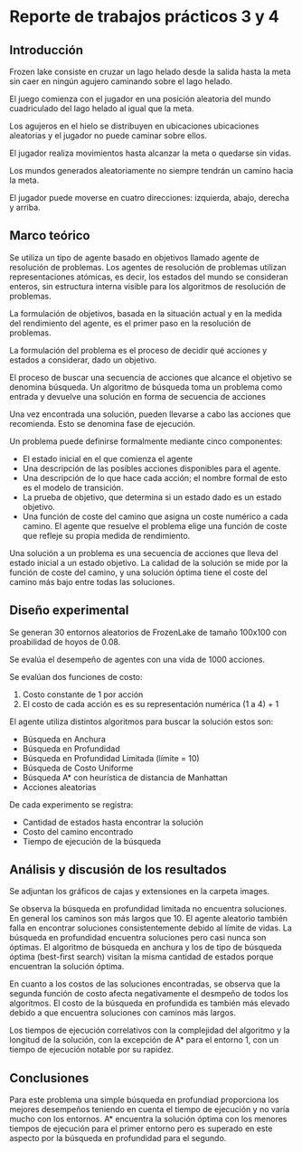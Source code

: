 # Reporte de trabajos prácticos 3 y 4

## Introducción

Frozen lake consiste en cruzar un lago helado desde la salida hasta la meta sin caer en ningún agujero caminando sobre el lago helado.

El juego comienza con el jugador en una posición aleatoria del mundo cuadriculado del lago helado al igual que la meta.

Los agujeros en el hielo se distribuyen en ubicaciones ubicaciones aleatorias y el jugador no puede caminar sobre ellos.

El jugador realiza movimientos hasta alcanzar la meta o quedarse sin vidas.

Los mundos generados aleatoriamente no siempre tendrán un camino hacia la meta.

El jugador puede moverse en cuatro direcciones: izquierda, abajo, derecha y arriba.

## Marco teórico

Se utiliza un tipo de agente basado en objetivos llamado agente de resolución de problemas.
Los agentes de resolución de problemas utilizan representaciones atómicas, es decir, los estados del mundo se consideran enteros, sin estructura interna visible para los algoritmos de resolución de problemas.

La formulación de objetivos, basada en la situación actual y en la medida del rendimiento del agente, es el primer paso en la resolución de problemas.

La formulación del problema es el proceso de decidir qué acciones y estados a considerar, dado un objetivo.

El proceso de buscar una secuencia de acciones que alcance el objetivo se denomina búsqueda. Un algoritmo de búsqueda toma un problema como entrada y devuelve una solución en forma de secuencia de acciones

Una vez encontrada una solución, pueden llevarse a cabo las acciones que recomienda. Esto se denomina fase de ejecución.

Un problema puede definirse formalmente mediante cinco componentes:

- El estado inicial en el que comienza el agente
- Una descripción de las posibles acciones disponibles para el agente.
- Una descripción de lo que hace cada acción; el nombre formal de esto es el modelo de transición.
- La prueba de objetivo, que determina si un estado dado es un estado objetivo.
- Una función de coste del camino que asigna un coste numérico a cada camino. El agente que resuelve el problema elige una función de coste que refleje su propia medida de rendimiento.

Una solución a un problema es una secuencia de acciones que lleva del estado inicial a un estado objetivo. La calidad de la solución se mide por la función de coste del camino, y una solución óptima tiene el coste del camino más bajo entre todas las soluciones.

## Diseño experimental

Se generan 30 entornos aleatorios de FrozenLake de tamaño 100x100 con proabilidad de hoyos de 0.08.

Se evalúa el desempeño de agentes con una vida de 1000 acciones.

Se evalúan dos funciones de costo:

1. Costo constante de 1 por acción
2. El costo de cada acción es es su representación numérica (1 a 4) + 1

El agente utiliza distintos algoritmos para buscar la solución estos son:

- Búsqueda en Anchura
- Búsqueda en Profundidad
- Búsqueda en Profundidad Limitada (límite = 10)
- Búsqueda de Costo Uniforme
- Búsqueda A* con heurística de distancia de Manhattan
- Acciones aleatorias

De cada experimento se registra:

- Cantidad de estados hasta encontrar la solución
- Costo del camino encontrado
- Tiempo de ejecución de la búsqueda

## Análisis y discusión de los resultados

Se adjuntan los gráficos de cajas y extensiones en la carpeta images.

Se observa la búsqueda en profundidad limitada no encuentra soluciones. En general los caminos son más largos que 10.
El agente aleatorio también falla en encontrar soluciones consistentemente debido al límite de vidas.
La búsqueda en profundidad encuentra soluciones pero casi nunca son óptimas.
El algoritmo de búsqueda en anchura y los de tipo de búsqueda óptima (best-first search) visitan la misma cantidad de estados porque encuentran la solución óptima.

En cuanto a los costos de las soluciones encontradas, se observa que la segunda función de costo afecta negativamente el desmpeño de todos los algoritmos. El costo de la búsqueda en profundida es también más elevado debido a que encuentra soluciones con caminos más largos.

Los tiempos de ejecución correlativos con la complejidad del algoritmo y la longitud de la solución, con la excepción de A* para el entorno 1, con un tiempo de ejecución notable por su rapidez.

## Conclusiones

Para este problema una simple búsqueda en profundiad proporciona los mejores desempeños teniendo en cuenta el tiempo de ejecución y no varía mucho con los entornos. A* encuentra la solución óptima con los menores tiempos de ejecución para el primer entorno pero es superado en este aspecto por la búsqueda en profundidad para el segundo.